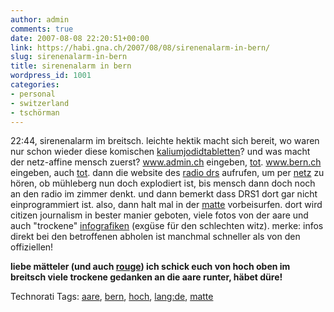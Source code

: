 ```yaml
---
author: admin
comments: true
date: 2007-08-08 22:20:51+00:00
link: https://habi.gna.ch/2007/08/08/sirenenalarm-in-bern/
slug: sirenenalarm-in-bern
title: sirenenalarm in bern
wordpress_id: 1001
categories:
- personal
- switzerland
- tschörman
---
```


22:44, sirenenalarm im breitsch. leichte hektik macht sich bereit, wo waren nur schon wieder diese komischen [kaliumjodidtabletten](http://www.google.com/search?client=safari&rls=en&q=kaliumjodid+tabletten&ie=UTF-8&oe=UTF-8)?
und was macht der netz-affine mensch zuerst? www.admin.ch eingeben, [tot](http://metablog.ch/archives/2007/08/08/adminch-404-not-found/). www.bern.ch eingeben, auch [tot](http://metablog.ch/archives/2007/08/08/adminch-404-not-found/). dann die website des [radio drs](http://drs.ch/internet.html) aufrufen, um per [netz](http://www.radiodrs.ch/drsonline/webradioplayer/r04webradio.cfm?prg=DRS1) zu hören, ob mühleberg nun doch explodiert ist, bis mensch dann doch noch an den radio im zimmer denkt. und dann bemerkt dass DRS1 dort gar nicht einprogrammiert ist.
also, dann halt mal in der [matte](http://www.matte.ch/frisnot.htm) vorbeisurfen. dort wird citizen journalism in bester manier geboten, viele fotos von der aare und auch "trockene" [infografiken](http://www.hydrodaten.admin.ch/lhg/2135_7.PDF) (exgüse für den schlechten witz). merke: infos direkt bei den betroffenen abholen ist manchmal schneller als von den offiziellen!

**liebe mätteler (und auch ****[rouge](http://www.rouge.ch/blog/index.php/vr/comments/jetzt_wird_es_wieder_ungemuetlich/)****) ich schick euch von hoch oben im breitsch viele trockene gedanken an die aare runter, häbet düre!**


Technorati Tags: [aare](http://www.technorati.com/tag/aare), [bern](http://www.technorati.com/tag/bern), [hoch](http://www.technorati.com/tag/hoch), [lang:de](http://www.technorati.com/tag/lang:de), [matte](http://www.technorati.com/tag/matte)
